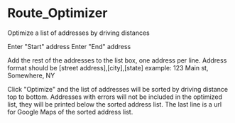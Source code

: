 # Route_Optimizer
Optimize a list of addresses by driving distances

Enter "Start" address
Enter "End" address

Add the rest of the addresses to the list box, one address per line.
Address format should be [street address],[city],[state]
  example:  123 Main st, Somewhere, NY

Click "Optimize" and the list of addresses will be sorted by driving distance top to bottom.
Addresses with errors will not be included in the optimized list, they will be printed below the sorted address list.
The last line is a url for Google Maps of the sorted address list.
